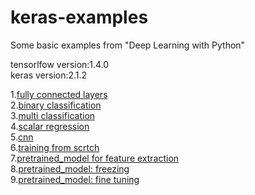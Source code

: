 # keras-examples
Some basic examples from "Deep Learning with Python" </br>

tensorlfow version:1.4.0</br>
keras version:2.1.2</br>

1.<a href="https://github.com/mjDelta/keras-examples/blob/master/ex01_fc.ipynb">fully connected layers</a></br>
2.<a href="https://github.com/mjDelta/keras-examples/blob/master/ex02_Binary%20Classification.ipynb">binary classification</a></br>
3.<a href="https://github.com/mjDelta/keras-examples/blob/master/ex03_multi%20classification.pynb">multi classification</a></br>
4.<a href="https://github.com/mjDelta/keras-examples/blob/master/ex04_regression.ipynb">scalar regression</a></br>
5.<a href="https://github.com/mjDelta/keras-examples/blob/master/ex05_cnn.ipynb">cnn</a></br>
6.<a href="https://github.com/mjDelta/keras-examples/blob/master/ex06_training_from_scratch.ipynb">training from scrtch</a></br>
7.<a href="https://github.com/mjDelta/keras-examples/blob/master/ex07_feature_extraction.ipynb">pretrained_model for feature extraction</a></br>
8.<a href="https://github.com/mjDelta/keras-examples/blob/master/ex08_freeze_pretrained_model.ipynb">pretrained_model: freezing</a></br>
9.<a href="https://github.com/mjDelta/keras-examples/blob/master/ex09_fine_tuning.ipynb">pretrained_model: fine tuning</a></br>
